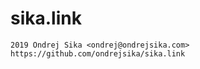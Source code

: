 # sika.link

    2019 Ondrej Sika <ondrej@ondrejsika.com>
    https://github.com/ondrejsika/sika.link

